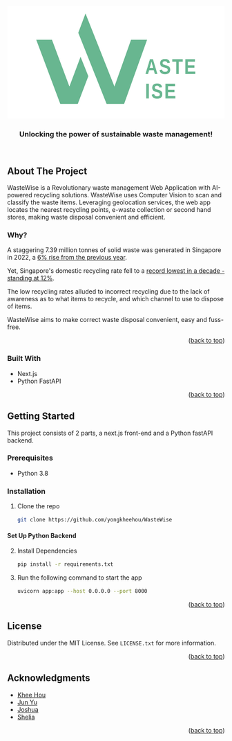 
<a name="readme-top"></a>

<!-- PROJECT LOGO -->
<br />
<div align="center">
    <img src="img/wastewise.png" alt="Logo" width="560" height="260">

  <h3 align="center">Unlocking the power of sustainable waste management!</h3>
    <br />
  </p>
</div>


<!-- ABOUT THE PROJECT -->
## About The Project

WasteWise is a Revolutionary waste management Web Application with AI-powered recycling solutions. WasteWise uses Computer Vision to scan and classify the waste items. Leveraging geolocation services, the web app locates the nearest recycling points, e-waste collection or second hand stores, making waste disposal convenient and efficient. 

### Why?

A staggering 7.39 million tonnes of solid waste was generated in Singapore in 2022, a [6% rise from the previous year](https://www.channelnewsasia.com/singapore/recycling-rate-waste-generated-statistics-singapore-nea-2022-3460796#:~:text=Around%207.39%20million%20tonnes%20of,on%20Wednesday%20(May%203)). 

Yet, Singapore's domestic recycling rate fell to a [record lowest in a decade - standing at 12%](https://www.straitstimes.com/singapore/domestic-recycling-rate-in-singapore-lowest-in-over-a-decade). 

The low recycling rates alluded to incorrect recycling due to the lack of awareness as to what items to recycle, and which channel to use to dispose of items.

WasteWise aims to make correct waste disposal convenient, easy and fuss-free.



<p align="right">(<a href="#readme-top">back to top</a>)</p>

### Built With

* Next.js
* Python FastAPI

<p align="right">(<a href="#readme-top">back to top</a>)</p>



<!-- GETTING STARTED -->
## Getting Started

This project consists of 2 parts, a next.js front-end and a Python fastAPI backend.

### Prerequisites

- Python 3.8

### Installation

1. Clone the repo
   ```sh
   git clone https://github.com/yongkheehou/WasteWise
   ```

#### Set Up Python Backend

2. Install Dependencies 
   ```sh
   pip install -r requirements.txt
   ```
3. Run the following command to start the app
   ```sh
   uvicorn app:app --host 0.0.0.0 --port 8000
   ```

<p align="right">(<a href="#readme-top">back to top</a>)</p>

<!-- LICENSE -->
## License

Distributed under the MIT License. See `LICENSE.txt` for more information.

<p align="right">(<a href="#readme-top">back to top</a>)</p>


<!-- ACKNOWLEDGMENTS -->
## Acknowledgments

- [Khee Hou](https://github.com/yongkheehou)
- [Jun Yu](https://github.com/chuajunyu)
- [Joshua]()
- [Shelia]()

<p align="right">(<a href="#readme-top">back to top</a>)</p>
